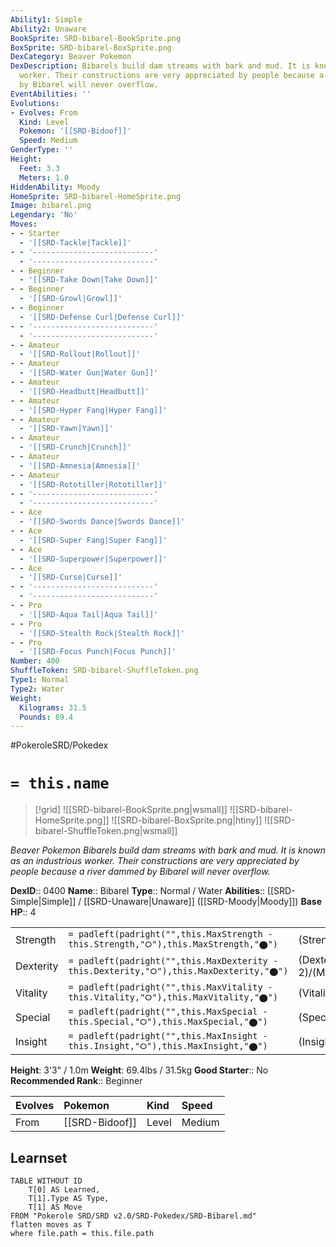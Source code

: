 ```yaml
---
Ability1: Simple
Ability2: Unaware
BookSprite: SRD-bibarel-BookSprite.png
BoxSprite: SRD-bibarel-BoxSprite.png
DexCategory: Beaver Pokemon
DexDescription: Bibarels build dam streams with bark and mud. It is known as an industrious
  worker. Their constructions are very appreciated by people because a river dammed
  by Bibarel will never overflow.
EventAbilities: ''
Evolutions:
- Evolves: From
  Kind: Level
  Pokemon: '[[SRD-Bidoof]]'
  Speed: Medium
GenderType: ''
Height:
  Feet: 3.3
  Meters: 1.0
HiddenAbility: Moody
HomeSprite: SRD-bibarel-HomeSprite.png
Image: bibarel.png
Legendary: 'No'
Moves:
- - Starter
  - '[[SRD-Tackle|Tackle]]'
- - '---------------------------'
  - '---------------------------'
- - Beginner
  - '[[SRD-Take Down|Take Down]]'
- - Beginner
  - '[[SRD-Growl|Growl]]'
- - Beginner
  - '[[SRD-Defense Curl|Defense Curl]]'
- - '---------------------------'
  - '---------------------------'
- - Amateur
  - '[[SRD-Rollout|Rollout]]'
- - Amateur
  - '[[SRD-Water Gun|Water Gun]]'
- - Amateur
  - '[[SRD-Headbutt|Headbutt]]'
- - Amateur
  - '[[SRD-Hyper Fang|Hyper Fang]]'
- - Amateur
  - '[[SRD-Yawn|Yawn]]'
- - Amateur
  - '[[SRD-Crunch|Crunch]]'
- - Amateur
  - '[[SRD-Amnesia|Amnesia]]'
- - Amateur
  - '[[SRD-Rototiller|Rototiller]]'
- - '---------------------------'
  - '---------------------------'
- - Ace
  - '[[SRD-Swords Dance|Swords Dance]]'
- - Ace
  - '[[SRD-Super Fang|Super Fang]]'
- - Ace
  - '[[SRD-Superpower|Superpower]]'
- - Ace
  - '[[SRD-Curse|Curse]]'
- - '---------------------------'
  - '---------------------------'
- - Pro
  - '[[SRD-Aqua Tail|Aqua Tail]]'
- - Pro
  - '[[SRD-Stealth Rock|Stealth Rock]]'
- - Pro
  - '[[SRD-Focus Punch|Focus Punch]]'
Number: 400
ShuffleToken: SRD-bibarel-ShuffleToken.png
Type1: Normal
Type2: Water
Weight:
  Kilograms: 31.5
  Pounds: 69.4
---
```


#PokeroleSRD/Pokedex

# `= this.name`

> [!grid]
> ![[SRD-bibarel-BookSprite.png|wsmall]]
> ![[SRD-bibarel-HomeSprite.png]]
> ![[SRD-bibarel-BoxSprite.png|htiny]]
> ![[SRD-bibarel-ShuffleToken.png|wsmall]]


*Beaver Pokemon*
*Bibarels build dam streams with bark and mud. It is known as an industrious worker. Their constructions are very appreciated by people because a river dammed by Bibarel will never overflow.*

**DexID**:: 0400
**Name**:: Bibarel
**Type**:: Normal / Water
**Abilities**:: [[SRD-Simple|Simple]] / [[SRD-Unaware|Unaware]] ([[SRD-Moody|Moody]])
**Base HP**:: 4

|           |                                                                                        |                                          |
| --------- | -------------------------------------------------------------------------------------- | ---------------------------------------- |
| Strength  | `= padleft(padright("",this.MaxStrength - this.Strength,"⭘"),this.MaxStrength,"⬤")`    | (Strength::2)/(MaxStrength::5)   |
| Dexterity | `= padleft(padright("",this.MaxDexterity - this.Dexterity,"⭘"),this.MaxDexterity,"⬤")` | (Dexterity:: 2)/(MaxDexterity::5) |
| Vitality  | `= padleft(padright("",this.MaxVitality - this.Vitality,"⭘"),this.MaxVitality,"⬤")`    | (Vitality::2)/(MaxVitality::4)   |
| Special   | `= padleft(padright("",this.MaxSpecial - this.Special,"⭘"),this.MaxSpecial,"⬤")`       | (Special::2)/(MaxSpecial::4)     |
| Insight   | `= padleft(padright("",this.MaxInsight - this.Insight,"⭘"),this.MaxInsight,"⬤")`       | (Insight::2)/(MaxInsight::4)     |

**Height**: 3'3" / 1.0m
**Weight**: 69.4lbs / 31.5kg
**Good Starter**:: No
**Recommended Rank**:: Beginner

| Evolves   | Pokemon        | Kind   | Speed   |
|:----------|:---------------|:-------|:--------|
| From      | [[SRD-Bidoof]] | Level  | Medium  |

## Learnset

```dataview
TABLE WITHOUT ID
    T[0] AS Learned,
    T[1].Type AS Type,
    T[1] AS Move
FROM "Pokerole SRD/SRD v2.0/SRD-Pokedex/SRD-Bibarel.md"
flatten moves as T
where file.path = this.file.path
```
